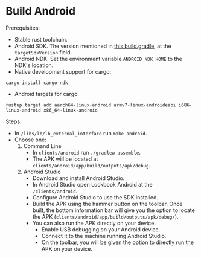 # Build Android

Prerequisites:

- Stable rust toolchain.
- Android SDK. The version mentioned in [this build.gradle](/clients/android/app/build.gradle), at the `targetSdkVersion` field.
- Android NDK. Set the environment variable `ANDROID_NDK_HOME` to the NDK's location.
- Native development support for cargo:

```shell script
cargo install cargo-ndk
```

- Android targets for cargo:

```shell script
rustup target add aarch64-linux-android armv7-linux-androideabi i686-linux-android x86_64-linux-android
```

Steps:

- In `/libs/lb/lb_external_interface` run `make android`.
- Choose one:
  1. Command Line
     - In `clients/android` run `./gradlew assemble`.
     - The APK will be located at `clients/android/app/build/outputs/apk/debug`.
  2. Android Studio
     - Download and install Android Studio.
     - In Android Studio open Lockbook Android at the `/clients/android`.
     - Configure Android Studio to use the SDK installed.
     - Build the APK using the hammer button on the toolbar. Once built, the bottom information
       bar will give you the option to locate the APK (`clients/android/app/build/outputs/apk/debug/`).
     - You can also run the APK directly on your device:
       - Enable USB debugging on your Android device.
       - Connect it to the machine running Android Studio.
       - On the toolbar, you will be given the option to directly run the APK on your device.
